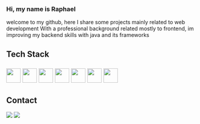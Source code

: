 ### Hi, my name is Raphael
welcome to my github, here I share some projects mainly related to web development
With a professional background related mostly to frontend, im improving my backend skills with java and its frameworks


<!--
**rpajf/rpajf** is a ✨ _special_ ✨ repository because its `README.md` (this file) appears on your GitHub profile.

Here are some ideas to get you started:
https://user-images.githubusercontent.com/25181517/190887639-d0ba4ec9-ddbe-45dd-bea1-4db83846503e.png

- 🔭 I’m currently working on ...
- 🌱 I’m currently learning ...
- 👯 I’m looking to collaborate on ...
- 🤔 I’m looking for help with ...
- 💬 Ask me about ...
- 📫 How to reach me: ...
- 😄 Pronouns: ...
- ⚡ Fun fact: ...https://user-images.githubusercontent.com/25181517/117201156-9a724800-adec-11eb-9a9d-3cd0f67da4bc.png
-->
## Tech Stack <br /> <br /> <img height="38px" src="https://user-images.githubusercontent.com/25181517/183890598-19a0ac2d-e88a-4005-a8df-1ee36782fde1.png"/>   <img height="38px" src="https://user-images.githubusercontent.com/25181517/183568594-85e280a7-0d7e-4d1a-9028-c8c2209e073c.png"/> <img height="38px" src="https://user-images.githubusercontent.com/25181517/183859966-a3462d8d-1bc7-4880-b353-e2cbed900ed6.png"/>  <img height="38px" src="https://user-images.githubusercontent.com/25181517/183897015-94a058a6-b86e-4e42-a37f-bf92061753e5.png"/>  <img height="38px" src="https://user-images.githubusercontent.com/25181517/187955005-f4ca6f1a-e727-497b-b81b-93fb9726268e.png"/>  <img height="38px" src="https://user-images.githubusercontent.com/25181517/187896150-cc1dcb12-d490-445c-8e4d-1275cd2388d6.png"/> <img height="38px" src="https://user-images.githubusercontent.com/25181517/117201156-9a724800-adec-11eb-9a9d-3cd0f67da4bc.png"/>

## Contact
  <div>
  <a href="https://www.linkedin.com/in/raphael-portela-ferreira/" target="_blank"><img src="https://img.shields.io/badge/-LinkedIn-%230077B5?style=for-the-badge&logo=linkedin&logoColor=white" target="_blank"></a>
  <a href = "mailto:rafaeljansenaraujo@gmail.com"><img src="https://img.shields.io/badge/-Gmail-BB001B?style=for-the-badge&logo=gmail&logoColor=white" target="_blank"></a>
  
  </div>
